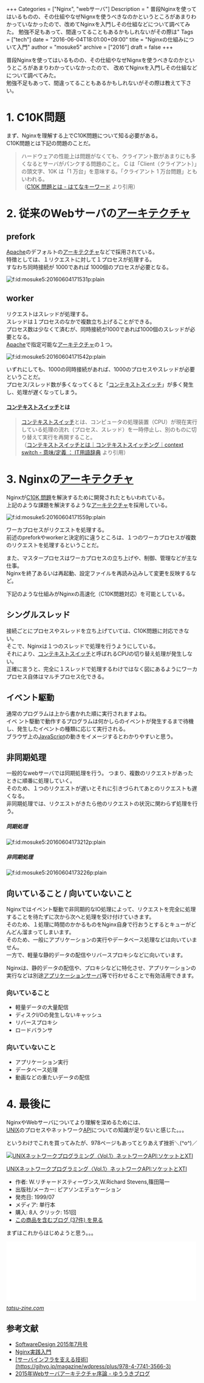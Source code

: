 +++
Categories = ["Nginx", "webサーバ"]
Description = " 普段Nginxを使ってはいるものの、その仕組やなぜNignxを使うべきなのかというところがあまりわかっていなかったので、改めてNginxを入門しその仕組などについて調べてみた。 勉強不足もあって、間違ってることもあるかもしれないがその際は"
Tags = ["tech"]
date = "2016-06-04T18:01:00+09:00"
title = "Nginxの仕組みについて入門"
author = "mosuke5"
archive = ["2016"]
draft = false
+++

<body>
<p>普段Nginxを使ってはいるものの、その仕組やなぜNignxを使うべきなのかというところがあまりわかっていなかったので、
改めてNginxを入門しその仕組などについて調べてみた。<br>
勉強不足もあって、間違ってることもあるかもしれないがその際は教えて下さい。</p>

<h1>1. C10K問題</h1>

<p>まず、Nginxを理解する上でC10K問題について知る必要がある。<br>
C10K問題とは下記の問題のことだ。</p>

<blockquote><p>ハードウェアの性能上は問題がなくても、クライアント数があまりにも多くなるとサーバがパンクする問題のこと。
C は「Client（クライアント）」の頭文字、10K は「1 万台」を意味する。「クライアント 1 万台問題」ともいわれる。<br>
（<a href="http://d.hatena.ne.jp/keyword/C10K%20%CC%E4%C2%EA">C10K 問題とは - はてなキーワード</a> より引用）</p></blockquote>

<h1>2. 従来のWebサーバの<a class="keyword" href="http://d.hatena.ne.jp/keyword/%A5%A2%A1%BC%A5%AD%A5%C6%A5%AF%A5%C1%A5%E3">アーキテクチャ</a>
</h1>

<h2>prefork</h2>

<p><a class="keyword" href="http://d.hatena.ne.jp/keyword/Apache">Apache</a>のデフォルトの<a class="keyword" href="http://d.hatena.ne.jp/keyword/%A5%A2%A1%BC%A5%AD%A5%C6%A5%AF%A5%C1%A5%E3">アーキテクチャ</a>などで採用されている。<br>
特徴としては、１リクエストに対して１プロセスが処理する。<br>
すなわち同時接続が 1000であれば 1000個のプロセスが必要となる。</p>

<p><span itemscope itemtype="http://schema.org/Photograph"><img src="http://cdn-ak.f.st-hatena.com/images/fotolife/m/mosuke5/20160604/20160604171531.png" alt="f:id:mosuke5:20160604171531p:plain" title="f:id:mosuke5:20160604171531p:plain" class="hatena-fotolife" itemprop="image"></span></p>

<h2>worker</h2>

<p>リクエストはスレッドが処理する。<br>
スレッドは１プロセスのなかで複数立ち上げることができる。<br>
プロセス数は少なくて済むが、同時接続が1000であれば1000個のスレッドが必要となる。<br>
<a class="keyword" href="http://d.hatena.ne.jp/keyword/Apache">Apache</a>で指定可能な<a class="keyword" href="http://d.hatena.ne.jp/keyword/%A5%A2%A1%BC%A5%AD%A5%C6%A5%AF%A5%C1%A5%E3">アーキテクチャ</a>の１つ。</p>

<p><span itemscope itemtype="http://schema.org/Photograph"><img src="http://cdn-ak.f.st-hatena.com/images/fotolife/m/mosuke5/20160604/20160604171542.png" alt="f:id:mosuke5:20160604171542p:plain" title="f:id:mosuke5:20160604171542p:plain" class="hatena-fotolife" itemprop="image"></span></p>

<p>いずれにしても、1000の同時接続があれば、1000のプロセスやスレッドが必要ということだ。<br>
プロセス/スレッド数が多くなってくると「<a class="keyword" href="http://d.hatena.ne.jp/keyword/%A5%B3%A5%F3%A5%C6%A5%AD%A5%B9%A5%C8%A5%B9%A5%A4%A5%C3%A5%C1">コンテキストスイッチ</a>」が多く発生し、処理が遅くなってしまう。</p>

<h4>
<a class="keyword" href="http://d.hatena.ne.jp/keyword/%A5%B3%A5%F3%A5%C6%A5%AD%A5%B9%A5%C8%A5%B9%A5%A4%A5%C3%A5%C1">コンテキストスイッチ</a>とは</h4>

<blockquote><p><a class="keyword" href="http://d.hatena.ne.jp/keyword/%A5%B3%A5%F3%A5%C6%A5%AD%A5%B9%A5%C8%A5%B9%A5%A4%A5%C3%A5%C1">コンテキストスイッチ</a>とは、コンピュータの処理装置（CPU）が現在実行している処理の流れ（プロセス、スレッド）を一時停止し、別のものに切り替えて実行を再開すること。<br>
（<a href="http://e-words.jp/w/%E3%82%B3%E3%83%B3%E3%83%86%E3%82%AD%E3%82%B9%E3%83%88%E3%82%B9%E3%82%A4%E3%83%83%E3%83%81.html">コンテキストスイッチとは｜コンテキストスイッチング｜context switch - 意味/定義 ： IT用語辞典</a> より引用）</p></blockquote>

<h1>3. Nginxの<a class="keyword" href="http://d.hatena.ne.jp/keyword/%A5%A2%A1%BC%A5%AD%A5%C6%A5%AF%A5%C1%A5%E3">アーキテクチャ</a>
</h1>

<p>Nginxが<a class="keyword" href="http://d.hatena.ne.jp/keyword/C10K%20%CC%E4%C2%EA">C10K 問題</a>を解決するために開発されたともいわれている。<br>
上記のような課題を解決するような<a class="keyword" href="http://d.hatena.ne.jp/keyword/%A5%A2%A1%BC%A5%AD%A5%C6%A5%AF%A5%C1%A5%E3">アーキテクチャ</a>を採用している。</p>

<p><span itemscope itemtype="http://schema.org/Photograph"><img src="http://cdn-ak.f.st-hatena.com/images/fotolife/m/mosuke5/20160604/20160604171559.png" alt="f:id:mosuke5:20160604171559p:plain" title="f:id:mosuke5:20160604171559p:plain" class="hatena-fotolife" itemprop="image"></span></p>

<p>ワーカプロセスがリクエストを処理する。<br>
前述のpreforkやworkerと決定的に違うところは、１つのワーカプロセスが複数のリクエストを処理するということだ。</p>

<p>また、マスタープロセスはワーカプロセスの立ち上げや、制御、管理などが主な仕事。<br>
Nginxを終了あるいは再起動、設定ファイルを再読み込みして変更を反映するなど。</p>

<p>下記のような仕組みがNginxの高速化（C10K問題対応）を可能としている。</p>

<h2>シングルスレッド</h2>

<p>接続ごとにプロセスやスレッドを立ち上げていては、C10K問題に対応できない。<br>
そこで、Nginxは１つのスレッドで処理を行うようにしている。<br>
それにより、<a class="keyword" href="http://d.hatena.ne.jp/keyword/%A5%B3%A5%F3%A5%C6%A5%AD%A5%B9%A5%C8%A5%B9%A5%A4%A5%C3%A5%C1">コンテキストスイッチ</a>と呼ばれるCPUの切り替え処理が発生しない。<br>
正確に言うと、完全に１スレッドで処理するわけではなく図にあるようにワーカプロセス自体はマルチプロセス化できる。</p>

<h2>イベント駆動</h2>

<p>通常のプログラムは上から書かれた順に実行されますよね。<br>
イベ ント駆動で動作するプログラムは何かしらのイベントが発生するまで待機し、発生したイベントの種類に応じて実行される。<br>
ブラウザ上の<a class="keyword" href="http://d.hatena.ne.jp/keyword/JavaScript">JavaScript</a>の動きをイメージするとわかりやすいと思う。</p>

<h2>非同期処理</h2>

<p>一般的なwebサーバでは同期処理を行う。
つまり、複数のリクエストがあったときに順番に処理していく。<br>
そのため、１つのリクエストが遅いとそれに引きづられてあとのリクエストも遅くなる。<br>
非同期処理では、リクエストがきたら他のリクエストの状況に関わらず処理を行う。</p>

<h5>同期処理</h5>

<p><span itemscope itemtype="http://schema.org/Photograph"><img src="http://cdn-ak.f.st-hatena.com/images/fotolife/m/mosuke5/20160604/20160604173212.png" alt="f:id:mosuke5:20160604173212p:plain" title="f:id:mosuke5:20160604173212p:plain" class="hatena-fotolife" itemprop="image"></span></p>

<h5>非同期処理</h5>

<p><span itemscope itemtype="http://schema.org/Photograph"><img src="http://cdn-ak.f.st-hatena.com/images/fotolife/m/mosuke5/20160604/20160604173226.png" alt="f:id:mosuke5:20160604173226p:plain" title="f:id:mosuke5:20160604173226p:plain" class="hatena-fotolife" itemprop="image"></span></p>

<h2>向いていること / 向いていないこと</h2>

<p>Nginxではイベント駆動で非同期的なIO処理によって、リクエストを完全に処理することを待たずに次から次へと処理を受け付けていきます。<br>
そのため、１処理に時間のかかるものをNginx自身で行おうとするとキューがどんどん溜まってしまいます。<br>
そのため、一般にアプリケーションの実行やデータベース処理などは向いていません。<br>
一方で、軽量な静的データの配信やリバースプロキシなどに向いています。</p>

<p>Nginxは、静的データの配信や、プロキシなどに特化させ、アプリケーションの実行などは別途<a class="keyword" href="http://d.hatena.ne.jp/keyword/%A5%A2%A5%D7%A5%EA%A5%B1%A1%BC%A5%B7%A5%E7%A5%F3%A5%B5%A1%BC%A5%D0">アプリケーションサーバ</a>等で行わせることで有効活用できます。</p>

<h3>向いていること</h3>

<ul>
<li>軽量データの大量配信</li>
<li>ディスクI/Oの発生しないキャッシュ</li>
<li>リバースプロキシ</li>
<li>ロードバランサ</li>
</ul>


<h3>向いていないこと</h3>

<ul>
<li>アプリケーション実行</li>
<li>データベース処理</li>
<li>動画などの重たいデータの配信</li>
</ul>


<h1>4. 最後に</h1>

<p>NginxやWebサーバについてより理解を深めるためには、<br>
<a class="keyword" href="http://d.hatena.ne.jp/keyword/UNIX">UNIX</a>のプロセスやネットワーク<a class="keyword" href="http://d.hatena.ne.jp/keyword/API">API</a>についての知識が足りないと感じた。。。</p>

<p>というわけでこれを買ってみたが、978ページもあってとりあえず挫折＼(^o^)／</p>

<p></p>
<div class="hatena-asin-detail">
<a href="http://www.amazon.co.jp/exec/obidos/ASIN/4894712059/hatena-blog-22/"><img src="http://ecx.images-amazon.com/images/I/213B9PVJD1L._SL160_.jpg" class="hatena-asin-detail-image" alt="UNIXネットワークプログラミング〈Vol.1〉ネットワークAPI:ソケットとXTI" title="UNIXネットワークプログラミング〈Vol.1〉ネットワークAPI:ソケットとXTI"></a><div class="hatena-asin-detail-info">
<p class="hatena-asin-detail-title"><a href="http://www.amazon.co.jp/exec/obidos/ASIN/4894712059/hatena-blog-22/">UNIXネットワークプログラミング〈Vol.1〉ネットワークAPI:ソケットとXTI</a></p>
<ul>
<li>
<span class="hatena-asin-detail-label">作者:</span> W.リチャードスティーヴンス,W.Richard Stevens,篠田陽一</li>
<li>
<span class="hatena-asin-detail-label">出版社/メーカー:</span> ピアソンエデュケーション</li>
<li>
<span class="hatena-asin-detail-label">発売日:</span> 1999/07</li>
<li>
<span class="hatena-asin-detail-label">メディア:</span> 単行本</li>
<li>
<span class="hatena-asin-detail-label">購入</span>: 8人 <span class="hatena-asin-detail-label">クリック</span>: 151回</li>
<li><a href="http://d.hatena.ne.jp/asin/4894712059/hatena-blog-22" target="_blank">この商品を含むブログ (37件) を見る</a></li>
</ul>
</div>
<div class="hatena-asin-detail-foot"></div>
</div>

<p>まずはこれからはじめようと思う。。。</p>

<p><iframe src="//hatenablog-parts.com/embed?url=http%3A%2F%2Ftatsu-zine.com%2Fbooks%2Fnaruhounix" title="なるほどUnixプロセス ― Rubyで学ぶUnixの基礎" class="embed-card embed-webcard" scrolling="no" frameborder="0" style="display: block; width: 100%; height: 155px; max-width: 500px; margin: 10px 0px;"></iframe><cite class="hatena-citation"><a href="http://tatsu-zine.com/books/naruhounix">tatsu-zine.com</a></cite></p>

<h2>参考文献</h2>

<ul>
<li><a href="http://gihyo.jp/magazine/SD/archive/2014/201407">SoftwareDesign 2015年7月号</a></li>
<li><a href="http://www.amazon.co.jp/nginx%E5%AE%9F%E8%B7%B5%E5%85%A5%E9%96%80-WEB-DB-PRESS-plus-%E4%B9%85%E4%BF%9D/dp/4774178667">Nginx実践入門</a></li>
<li><a href="http://www.amazon.co.jp/24%E6%99%82%E9%96%93365%E6%97%A5-%E3%82%A4%E3%83%B3%E3%83%95%E3%83%A9%E3%82%92%E6%94%AF%E3%81%88%E3%82%8B%E6%8A%80%E8%A1%93-%E2%80%BE%E3%82%B9%E3%82%B1%E3%83%BC%E3%83%A9%E3%83%93%E3%83%AA%E3%83%86%E3%82%A3%E3%80%81%E3%83%8F%E3%82%A4%E3%83%91%E3%83%95%E3%82%A9%E3%83%BC%E3%83%9E%E3%83%B3%E3%82%B9%E3%80%81%E7%9C%81%E5%8A%9B%E9%81%8B%E7%94%A8-PRESS-plus%E3%82%B7%E3%83%AA%E3%83%BC%E3%82%BA/dp/4774135666/ref=sr_1_1?s=books&amp;ie=UTF8&amp;qid=1465030268&amp;sr=1-1&amp;keywords=%E3%82%B5%E3%83%BC%E3%83%90%E3%82%A4%E3%83%B3%E3%83%95%E3%83%A9%E3%82%92%E6%94%AF%E3%81%88%E3%82%8B">[サーバインフラを支える技術](https://gihyo.jp/magazine/wdpress/plus/978-4-7741-3566-3)</a></li>
<li><a href="http://blog.yuuk.io/entry/2015-webserver-architecture">2015年Webサーバアーキテクチャ序論 - ゆううきブログ</a></li>
</ul>

</body>
